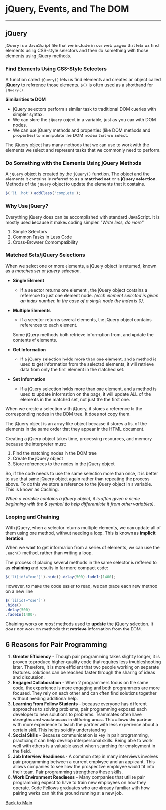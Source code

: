 # jQuery, Events, and The DOM

---

## jQuery

jQuery is a JavaScript file that we include in our web pages that lets us find elements using CSS-style selectors and then do something with those elements using jQuery methods.

### Find Elements Using CSS-Style Selectors

A function called `jQuery()` lets us find elements and creates an object called **jQuery** to reference those elements. `$()` is often used as a shorthand for `jQuery()`.

**Similarities to DOM**

- jQuery selectors perform a similar task to traditional DOM queries with simpler syntax.
- We can store the `jQuery` object in a variable, just as you can with DOM nodes.
- We can use jQuery methods and properties (like DOM methods and properties) to manipulate the DOM nodes that we select.

The jQuery object has many methods that we can use to work with the elements we select and represent tasks that we commonly need to perform.

### Do Something with the Elements Using jQuery Methods

A `jQuery` object is created by the `jQuery()` function. The object and the elements it contains is referred to as a **matched set** or a **jQuery selection**. Methods of the `jQuery` object to update the elements that it contains.

```JavaScript
$('li .hot').addClass('complete');
```

### Why Use jQuery?

Everything jQuery does can be accomplished with standard JavaScript. It is mostly used because it makes coding simpler. _"Write less, do more"_

1. Simple Selectors
1. Common Tasks in Less Code
1. Cross-Browser Comompatibility

### Matched Sets/jQuery Selections

When we select one or more elements, a jQuery object is returned, known as a _matched set_ or _jquery selection_.

- **Single Element**
  - If a selector returns one element , the jQuery object contains a reference to just one element node. _(each element selected is given an index number. In the case of a single node the index is 0)_.
- **Multiple Elements**

  - if a selector returns several elements, the jQuery object contains references to each element.

  Some jQuery methods both retrieve information from, and update the contents of elements.

- **Get Information**
  - If a jQuery selection holds more than one element, and a method is used to get information from the selected elements, it will retrieve data from only the first element in the matched set.
- **Set Information**
  - If a jQuery selection holds more than one element, and a method is used to update information on the page, it will update ALL of the elements in the matched set, not just the the first one.

When we create a selection with jQuery, it stores a reference to the corresponding nodes in the DOM tree. It does not copy them.

The jQuery object is an array-like object because it stores a list of the elements in the same order that they appear in the HTML document.

Creating a jQuery object takes time, processing resources, and memory because the interpreter must:

1. Find the matching nodes in the DOM tree
1. Create the jQuery object
1. Store references to the nodes in the jQuery object

So, if the code needs to use the same selection more than once, it is better to use that same jQuery object again rather than repeating the process above. To do this we store a reference to the jQuery object in a variable. This is known as Caching.

_When a variable contains a jQuery object, it is often given a name beginning with the **$** symbol (to help differentiate it from other variables)._

### Looping and Chaining

With jQuery, when a selector returns multiple elements, we can update all of them using one method, without needing a loop. This is known as **implicit iteration**.

When we want to get information from a series of elements, we can use the `.each()` method, rather than writing a loop.

The process of placing several methods in the same selector is reffered to as **chaining** and results in far more compact code:

```JavaScript
$('li[id!="one"]').hide().delay(500).fadeIn(1400);
```

However, to make the code easier to read, we can place each new method on a new line:

```JavaScript
$('li[id!="one"]')
.hide()
.delay(500)
.fadeIn(1400);
```

Chaining works on _most_ methods used to **update** the jQuery selection. It _does not_ work on methods that **retrieve** information from the DOM.

## 6 Reasons for Pair Programming

1. **Greater Efficiency** - Though pair programming takes slightly longer, it is proven to produce higher-quality code that requires less troubleshooting later. Therefore, it is more efficient that two people working on separate features. solutions can be reached faster through the sharing of ideas and discussion.
1. **Engaged Collaboration** - When 2 programmers focus on the same code, the experience is more engaging and both programmers are more focused. They rely on each other and can often find solutions together without needing additional help.
1. **Learning From Fellow Students** - because everyone has different approaches to solving problems, pair programming exposed each developer to new solutions to problems. Teammates often have strengths and weaknesses in differing areas. This allows the partner with more experience to teach the partner with less experience about a certain skill. This helps solidify understanding
1. **Social Skills** - Because communication is key in pair programming, practicing it can help develop interpersonal skills. Being able to work well with others is a valuable asset when searching for employment in the field.
1. **Job Interview Readiness** - A common step in many interviews involves pair programming between a current employee and an applicant. This allows companies to see how the prospective employee would fit into their team. Pair programming strengthens these skills.
1. **Work Environment Readiness** - Many companies that utilize pair programming expect to have to train new employees on how they operate. Code Fellows graduates who are already familiar with how pairing works can hit the ground running at a new job.

[Back to Main](../README.md)

